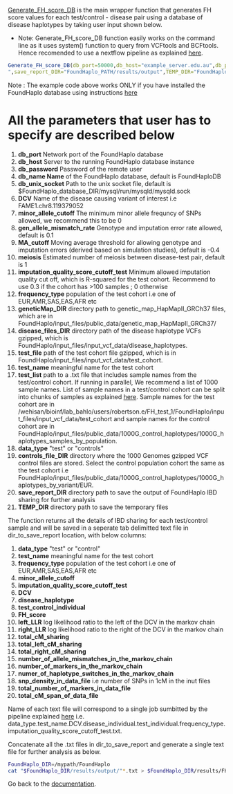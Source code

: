 [Generate_FH_score_DB](https://github.com/bahlolab/FoundHaplo/blob/main/R/Generate_FH_score_DB.R) is the main wrapper function that generates FH score values for each test/control - disease pair using a database of disease haplotypes by taking user input shown below.

* Note: Generate_FH_score_DB function easily works on the command line as it uses system() function to query from VCFtools and BCFtools. Hence recomended to use a nextflow pipeline as explained [here](https://github.com/bahlolab/FoundHaplo/blob/main/Documentation/Parallel%20processing.md).

```R
Generate_FH_score_DB(db_port=50000,db_host="example_server.edu.au",db_password="pwd",db_name="FoundHaploDB",db_unix_socket="/mypath/mysqld.sock",DCV="FAME1.chr8.119379052",minor_allele_cutoff=0,gen_allele_mismatch_rate=0.01,MA_cutoff=-0.4,meiosis=1,imputation_quality_score_cutoff_test=0,frequency_type="EUR",geneticMap_DIR="FoundHaplo_PATH/input_files/public_data/genetic_map_HapMapII_GRCh37",disease_files_DIR="FoundHaplo_PATH/input_files/input_vcf_data/disease_haplotypes",test_file="FoundHaplo_PATH/input_files/input_vcf_data/test_cohort/FAME1_test_cohort.snp.0.98.sample.0.98.chr8.vcf.gz.imputed.trimmed.vcf.gz",test_name="example_test",test_list="FoundHaplo_PATH/input_files/input_vcf_data/test_cohort/samples/samples.txt",data_type="test",controls_file_DIR="FoundHaplo_PATH/input_files/public_data/1000G_control_haplotypes/1000G_haplotypes_by_variant/EUR
",save_report_DIR="FoundHaplo_PATH/results/output",TEMP_DIR="FoundHaplo_PATH/temp")
```
Note : The example code above works ONLY if you have installed the FoundHaplo database using instructions [here](https://github.com/bahlolab/FoundHaplo/blob/main/Documentation/Prepare%20database%20with%20known%20disease%20haplotypes.md)

# All the parameters that user has to specify are described below

1. **db_port** Network port of the FoundHaplo database 
2. **db_host** Server to the running FoundHaplo database instance
3. **db_password** Password of the remote user
4. **db_name Name** of the FoundHaplo database, default is FoundHaploDB
5. **db_unix_socket** Path to the unix socket file, default is $FoundHaplo_database_DIR/mysql/run/mysqld/mysqld.sock
6. **DCV** Name of the disease causing variant of interest i.e FAME1.chr8.119379052 
7. **minor_allele_cutoff** The minimum minor allele frequncy of SNPs allowed, we recommend this to be 0 
8. **gen_allele_mismatch_rate** Genotype and imputation error rate allowed, default is 0.1
9. **MA_cutoff** Moving average threshold for allowing genotype and imputation errors (derived based on simulation studies), default is -0.4
10. **meiosis** Estimated number of meiosis between disease-test pair, default is 1
11. **imputation_quality_score_cutoff_test** Minimum allowed imputation quality cut off, which is R-squared for the test cohort. Recommend to use 0.3 if the cohort has >100 samples ; 0 otherwise 
12. **frequency_type** population of the test cohort i.e one of EUR,AMR,SAS,EAS,AFR etc 
13. **geneticMap_DIR** directory path to genetic_map_HapMapII_GRCh37 files, which are in FoundHaplo/input_files/public_data/genetic_map_HapMapII_GRCh37/
14. **disease_files_DIR** directory path of the disease haplotype VCFs gzipped, which is FoundHaplo/input_files/input_vcf_data/disease_haplotypes.
15. **test_file** path of the test cohort file gzipped, which is in FoundHaplo/input_files/input_vcf_data/test_cohort.
16. **test_name** meaningful name for the test cohort 
17. **test_list** path to a .txt file that includes sample names from the test/control cohort. If running in parallel, We recommend a list of 1000 sample names. List of sample names in a test/control cohort can be split into chunks of samples as explained [here](https://github.com/bahlolab/FoundHaplo/blob/main/Documentation/Parallel%20processing.md). Sample names for the test cohort are in /wehisan/bioinf/lab_bahlo/users/robertson.e/FH_test_1/FoundHaplo/input_files/input_vcf_data/test_cohort and sample names for the control cohort are in FoundHaplo/input_files/public_data/1000G_control_haplotypes/1000G_haplotypes_samples_by_population.  
18. **data_type** "test" or "controls"
19. **controls_file_DIR** directory where the 1000 Genomes gzipped VCF control files are stored. Select the control population cohort the same as the test cohort i.e FoundHaplo/input_files/public_data/1000G_control_haplotypes/1000G_haplotypes_by_variant/EUR.
20. **save_report_DIR** directory path to save the output of FoundHaplo IBD sharing for further analysis
21. **TEMP_DIR** directory path to save the temporary files

The function returns all the details of IBD sharing for each test/control sample and will be saved in a seperate tab delimitted text file in dir_to_save_report location, with below columns:

1. **data_type** "test" or "control" 
2. **test_name** meaningful name for the test cohort 
3. **frequency_type** population of the test cohort i.e one of EUR,AMR,SAS,EAS,AFR etc 
4. **minor_allele_cutoff**
5. **imputation_quality_score_cutoff_test**
6. **DCV** 
7. **disease_haplotype**
8. **test_control_individual**
9. **FH_score** 
10. **left_LLR** log likelihood ratio to the left of the DCV in the markov chain
11. **right_LLR** log likelihood ratio to the right of the DCV in the markov chain
12. **total_cM_sharing**
13. **total_left_cM_sharing**
14. **total_right_cM_sharing**
15. **number_of_allele_mismatches_in_the_markov_chain** 
16. **number_of_markers_in_the_markov_chain** 
17. **numer_of_haplotype_switches_in_the_markov_chain** 
18. **snp_density_in_data_file** i.e number of SNPs in 1cM in the inut files
19. **total_number_of_markers_in_data_file**
20. **total_cM_span_of_data_file**

Name of each text file will correspond to a single job sumbitted by the pipeline explained [here](https://github.com/bahlolab/FoundHaplo/blob/main/Documentation/Parallel%20processing.md) i.e. data_type.test_name.DCV.disease_individual.test_individual.frequency_type.imputation_quality_score_cutoff_test.txt.

Concatenate all the .txt files in dir_to_save_report and generate a single text file for further analysis as below.

```bash
FoundHaplo_DIR=/mypath/FoundHaplo
cat "$FoundHaplo_DIR/results/output/"*.txt > $FoundHaplo_DIR/results/FH_IBD_scores/results.txt 
```

Go back to the [documentation](https://github.com/bahlolab/FoundHaplo/blob/main/Documentation/Guide%20to%20run%20FoundHaplo.md).



